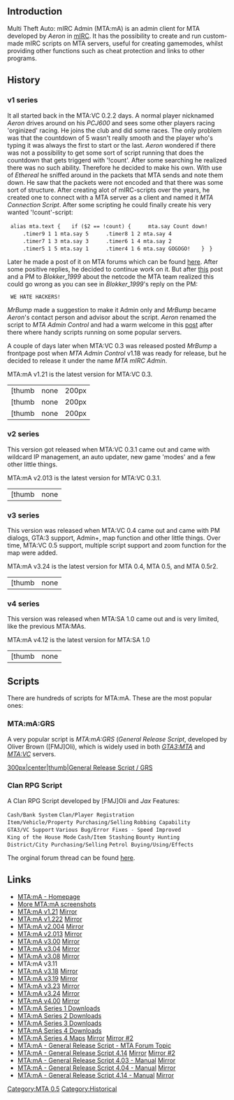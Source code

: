 Introduction
------------

Multi Theft Auto: mIRC Admin (MTA:mA) is an admin client for MTA developed by *Aeron* in [mIRC](http://www.mirc.com). It has the possibility to create and run custom-made mIRC scripts on MTA servers, useful for creating gamemodes, whilst providing other functions such as cheat protection and links to other programs.

History
-------

### v1 series

It all started back in the MTA:VC 0.2.2 days. A normal player nicknamed *Aeron* drives around on his *PCJ600* and sees some other players racing 'orginized' racing. He joins the club and did some races. The only problem was that the countdown of 5 wasn't really smooth and the player who's typing it was always the first to start or the last. *Aeron* wondered if there was not a possibility to get some sort of script running that does the countdown that gets triggerd with '!count'. After some searching he realized there was no such ability. Therefore he decided to make his own. With use of *Ethereal* he sniffed around in the packets that MTA sends and note them down. He saw that the packets were not encoded and that there was some sort of structure. After creating alot of mIRC-scripts over the years, he created one to connect with a MTA server as a client and named it *MTA Connection Script*. After some scripting he could finally create his very wanted '!count'-script:

` alias mta.text {`
`   if ($2 == !count) {`
`     mta.say Count down!`
`     .timer9 1 1 mta.say 5`
`     .timer8 1 2 mta.say 4`
`     .timer7 1 3 mta.say 3`
`     .timer6 1 4 mta.say 2`
`     .timer5 1 5 mta.say 1`
`     .timer4 1 6 mta.say GOGOGO!`
`   }`
` }`

Later he made a post of it on MTA forums which can be found [here](http://forum.mtasa.com/viewtopic.php?t=5362). After some positive replies, he decided to continue work on it. But after [this](http://forum.mtasa.com/viewtopic.php?p=53791) post and a PM to *Blokker\_1999* about the netcode the MTA team realized this could go wrong as you can see in *Blokker\_1999*'s reply on the PM:

` WE HATE HACKERS!`

*MrBump* made a suggestion to make it Admin only and *MrBump* became *Aeron*'s contact person and advisor about the script. *Aeron* renamed the script to *MTA Admin Control* and had a warm welcome in this [post](http://forum.mtasa.com/viewtopic.php?p=54788) after there where handy scripts running on some popular servers.

A couple of days later when MTA:VC 0.3 was released posted *MrBump* a frontpage post when *MTA Admin Control* v1.18 was ready for release, but he decided to release it under the name *MTA mIRC Admin*.

MTA:mA v1.21 is the latest version for MTA:VC 0.3.

|                                                                                 |                                                                                 |                                                                                                    |
|---------------------------------------------------------------------------------|---------------------------------------------------------------------------------|----------------------------------------------------------------------------------------------------|
| [thumb|none|200px|MTA Connection Script v0.1](/docs/image-mtacs01.gif.md "wikilink") | [thumb|none|200px|MTA Connection Script v0.2](/docs/image-mtacs02.gif.md "wikilink") | [thumb|none|200px|Scripting component of MTA Admin control v0.1](/docs/image-mtacs03.gif.md "wikilink") |
| [thumb|none|200px|MTA Admin Control v0.1](/docs/image-mtama01.gif.md "wikilink")     | [thumb|none|200px|MTA Admin Control v0.2](/docs/image-mtama02.gif.md "wikilink")     | [thumb|none|200px|MTA mIRC Admin v1.12](/docs/image-mtama112.gif.md "wikilink")                         |
| [thumb|none|200px|MTA mIRC Admin v1.20](/docs/image-mtama120.gif.md "wikilink")      | [thumb|none|200px|MTA mIRC Admin v1.221](/docs/image-mtama1221.gif.md "wikilink")    | [thumb|none|200px|MTA mIRC Admin v1.222](/docs/image-mtama1222.gif.md "wikilink")                       |

### v2 series

This version got released when MTA:VC 0.3.1 came out and came with wildcard IP management, an auto updater, new game 'modes' and a few other little things.

MTA:mA v2.013 is the latest version for MTA:VC 0.3.1.

|                                                                                |                                                                              |
|--------------------------------------------------------------------------------|------------------------------------------------------------------------------|
| [thumb|none|200px|MTA mIRC Admin v2.0 Alpha](/docs/image-mtama2a.gif.md "wikilink") | [thumb|none|200px|MTA mIRC Admin v2.005](/docs/image-mtama2005.gif.md "wikilink") |

### v3 series

This version was released when MTA:VC 0.4 came out and came with PM dialogs, GTA:3 support, Admin+, map function and other little things. Over time, MTA:VC 0.5 support, multiple script support and zoom function for the map were added.

MTA:mA v3.24 is the latest version for MTA 0.4, MTA 0.5, and MTA 0.5r2.

|                                                                         |                                                                            |
|-------------------------------------------------------------------------|----------------------------------------------------------------------------|
| [thumb|none|200px|MTA mIRC Admin v3.24](/docs/image-mtama.jpg.md "wikilink") | [thumb|none|200px|MTA mIRC Admin v3.07](/docs/image-mtama307.gif.md "wikilink") |

### v4 series

This version was released when MTA:SA 1.0 came out and is very limited, like the previous MTA:MAs.

MTA:mA v4.12 is the latest version for MTA:SA 1.0

|                                                                            |                                                                                             |
|----------------------------------------------------------------------------|---------------------------------------------------------------------------------------------|
| [thumb|none|200px|MTA mIRC Admin v4.06](/docs/image-mtama406.png.md "wikilink") | [thumb|none|200px|Map component of MTA mIRC Admin v4.12](/docs/image-mtama412.png.md "wikilink") |

Scripts
-------

There are hundreds of scripts for MTA:mA. These are the most popular ones:

### MTA:mA:GRS

A very popular script is *MTA:mA:GRS* (*General Release Script*, developed by Oliver Brown (\[FMJ\]Oli), which is widely used in both *[GTA3:MTA](/docs/gta3mta_0.5.md "wikilink")* and *[MTA:VC](/docs/mtavc_0.5.md "wikilink")* servers.

[300px|center|thumb|General Release Script / GRS](/docs/image-grs.jpg.md "wikilink")

### Clan RPG Script

A Clan RPG Script developed by \[FMJ\]Oli and *Jax* Features:

`Cash/Bank System`
`Clan/Player Registration`
`Item/Vehicle/Property Purchasing/Selling`
`Robbing Capability`
`GTA3/VC Support`
`Various Bug/Error Fixes - Speed Improved`
`King of the House Mode`
`Cash/Item Stashing`
`Bounty Hunting`
`District/City Purchasing/Selling`
`Petrol Buying/Using/Effects `

The orginal forum thread can be found [here](http://forum.mtasa.com/viewtopic.php?t=11562).

Links
-----

-   [MTA:mA - Homepage](http://home.deds.nl/~aeron/)
-   [More MTA:mA screenshots](http://files.mtasa.com/web/mtama_history/)
-   [MTA:mA v1.21](http://files.mtasa.com/apps/tools/MTAmA/MTAmA121.zip) [Mirror](http://www.projectredivivus.com/files/tools/MTAmA/MTAmA121.zip)
-   [MTA:mA v1.222](http://files.mtasa.com/apps/tools/MTAmA/MTAmA1222.zip) [Mirror](http://home.deds.nl/~aeron/mtama/1.0/MTAMA1222.rar)
-   [MTA:mA v2.004](http://files.mtasa.com/apps/tools/MTAmA/MTAmA2004.zip) [Mirror](http://www.projectredivivus.com/files/tools/MTAmA/MTAmA2004.zip)
-   [MTA:mA v2.013](http://files.mtasa.com/apps/tools/MTAmA/MTAmA2013.zip) [Mirror](http://home.deds.nl/~aeron/mtama/2.0/MTAMA2013.rar)
-   [MTA:mA v3.00](http://files.mtasa.com/apps/tools/MTAmA/MTAmA300.zip) [Mirror](http://www.projectredivivus.com/files/tools/MTAmA/MTAmA300.zip)
-   [MTA:mA v3.04](http://files.mtasa.com/apps/tools/MTAmA/MTAmA304.zip) [Mirror](http://www.projectredivivus.com/files/tools/MTAmA/MTAmA304.zip)
-   [MTA:mA v3.08](http://files.mtasa.com/apps/tools/MTAmA/MTAmA308.zip) [Mirror](http://www.projectredivivus.com/files/tools/MTAmA/MTAmA308.zip)
-   MTA:mA v3.11
-   [MTA:mA v3.18](http://files.mtasa.com/apps/tools/MTAmA/MTAmA318.zip) [Mirror](http://www.projectredivivus.com/files/tools/MTAmA/MTAmA318.zip)
-   [MTA:mA v3.19](http://files.mtasa.com/apps/tools/MTAmA/MTAmA319.zip) [Mirror](http://www.projectredivivus.com/files/tools/MTAmA/MTAmA319.zip)
-   [MTA:mA v3.23](http://files.mtasa.com/apps/tools/MTAmA/MTAmA323.zip) [Mirror](http://www.projectredivivus.com/files/tools/MTAmA/MTAmA323.zip)
-   [MTA:mA v3.24](http://files.mtasa.com/apps/tools/MTAmA/MTAmA324.zip) [Mirror](http://www.projectredivivus.com/files/tools/MTAmA/MTAmA324.zip)
-   [MTA:mA v4.00](http://files.mtasa.com/apps/tools/MTAmA/MTAmA4.zip) [Mirror](http://www.projectredivivus.com/files/tools/MTAmA/MTAmA4.zip)
-   [MTA:mA Series 1 Downloads](http://home.deds.nl/~aeron/mtama/1.0/)
-   [MTA:mA Series 2 Downloads](http://home.deds.nl/~aeron/mtama/2.0/)
-   [MTA:mA Series 3 Downloads](http://home.deds.nl/~aeron/files/)
-   [MTA:mA Series 4 Downloads](http://home.deds.nl/~aeron/mtama/4.0/)
-   [MTA:mA Series 4 Maps](http://files.mtasa.com/apps/tools/MTAmA/maps.zip) [Mirror](http://www.projectredivivus.com/files/tools/MTAmA/maps.rar) [Mirror \#2](http://web.archive.org/web/20060424164026/http://talidan.littlewhitey.net/mtama/maps.rar)
-   [MTA:mA - General Release Script - MTA Forum Topic](http://forum.mtasa.com/viewtopic.php?t=8788%20)
-   [MTA:mA - General Release Script 4.14](http://files.mtasa.com/apps/tools/MTAmA/MTAmA_GRS_4.14.exe) [Mirror](http://www.projectredivivus.com/files/tools/MTAmA/MTAmA_GRS_4.14.exe) [Mirror \#2](http://web.archive.org/web/20071102021213/http://www.mta-fmj.com/mtama.exe)
-   [MTA:mA - General Release Script 4.03 - Manual](http://files.mtasa.com/apps/tools/MTAmA/GRS_MANUAL_4.03.txt) [Mirror](http://www.projectredivivus.com/files/tools/MTAmA/GRS_MANUAL_4.03.txt)
-   [MTA:mA - General Release Script 4.04 - Manual](http://files.mtasa.com/apps/tools/MTAmA/GRS_MANUAL_4.04.txt) [Mirror](http://www.projectredivivus.com/files/tools/MTAmA/GRS_MANUAL_4.04.txt)
-   [MTA:mA - General Release Script 4.14 - Manual](http://files.mtasa.com/apps/tools/MTAmA/GRS_MANUAL_4.14.txt) [Mirror](http://www.projectredivivus.com/files/tools/MTAmA/GRS_MANUAL_4.14.txt)

[Category:MTA 0.5](/docs/category-mta_0.5.md "wikilink") [Category:Historical](/docs/category-historical.md "wikilink")
